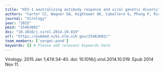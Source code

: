 ```yaml
---
title: "HIV-1 neutralizing antibody response and viral genetic diversity characterized with next generation sequencing"
authors: "Carter CC, Wagner GA, Hightower GK, Caballero G, Phung P, Richman DD, Pond SL, Smith DM."
journal: "Virology"
year: "2015"
pmid: "25463602"
doi: "10.1016/j.virol.2014.10.019"
url: "https://pubmed.ncbi.nlm.nih.gov/25463602/"
team_members: ['sergei-pond']
keywords: [] # Please add relevant keywords here
---
```

Virology. 2015 Jan 1;474:34-40. doi: 10.1016/j.virol.2014.10.019. Epub 2014 Nov 11.